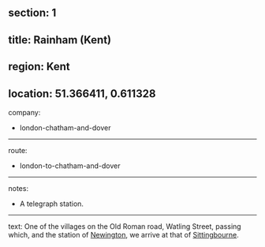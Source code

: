 section: 1
----
title: Rainham (Kent)
----
region: Kent
----
location: 51.366411, 0.611328
----
company:
- london-chatham-and-dover
----
route:
- london-to-chatham-and-dover
----
notes:
- A telegraph station.
----
text: One of the villages on the Old Roman road, Watling Street, passing which, and the station of [Newington](/stations/newington), we arrive at that of [Sittingbourne](/stations/sittingbourne).
